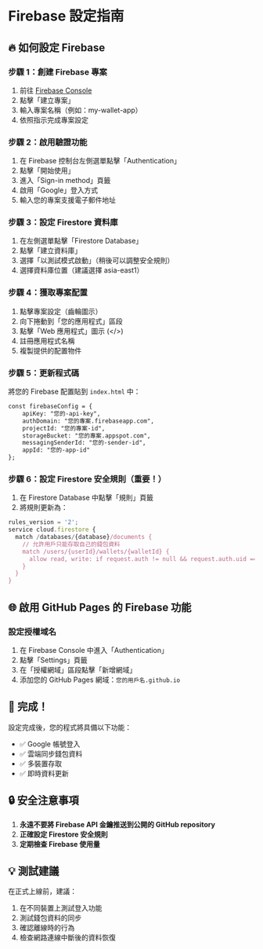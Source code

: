 # Firebase 設定指南

## 🔥 如何設定 Firebase

### 步驟 1：創建 Firebase 專案
1. 前往 [Firebase Console](https://console.firebase.google.com/)
2. 點擊「建立專案」
3. 輸入專案名稱（例如：my-wallet-app）
4. 依照指示完成專案設定

### 步驟 2：啟用驗證功能
1. 在 Firebase 控制台左側選單點擊「Authentication」
2. 點擊「開始使用」
3. 進入「Sign-in method」頁籤
4. 啟用「Google」登入方式
5. 輸入您的專案支援電子郵件地址

### 步驟 3：設定 Firestore 資料庫
1. 在左側選單點擊「Firestore Database」
2. 點擊「建立資料庫」
3. 選擇「以測試模式啟動」（稍後可以調整安全規則）
4. 選擇資料庫位置（建議選擇 asia-east1）

### 步驟 4：獲取專案配置
1. 點擊專案設定（齒輪圖示）
2. 向下捲動到「您的應用程式」區段
3. 點擊「Web 應用程式」圖示 (</>)
4. 註冊應用程式名稱
5. 複製提供的配置物件

### 步驟 5：更新程式碼
將您的 Firebase 配置貼到 `index.html` 中：

```html
const firebaseConfig = {
    apiKey: "您的-api-key",
    authDomain: "您的專案.firebaseapp.com",
    projectId: "您的專案-id",
    storageBucket: "您的專案.appspot.com",
    messagingSenderId: "您的-sender-id",
    appId: "您的-app-id"
};
```

### 步驟 6：設定 Firestore 安全規則（重要！）
1. 在 Firestore Database 中點擊「規則」頁籤
2. 將規則更新為：

```javascript
rules_version = '2';
service cloud.firestore {
  match /databases/{database}/documents {
    // 允許用戶只能存取自己的錢包資料
    match /users/{userId}/wallets/{walletId} {
      allow read, write: if request.auth != null && request.auth.uid == userId;
    }
  }
}
```

## 🌐 啟用 GitHub Pages 的 Firebase 功能

### 設定授權域名
1. 在 Firebase Console 中進入「Authentication」
2. 點擊「Settings」頁籤
3. 在「授權網域」區段點擊「新增網域」
4. 添加您的 GitHub Pages 網域：`您的用戶名.github.io`

## 🚀 完成！

設定完成後，您的程式將具備以下功能：
- ✅ Google 帳號登入
- ✅ 雲端同步錢包資料
- ✅ 多裝置存取
- ✅ 即時資料更新

## 🔒 安全注意事項

1. **永遠不要將 Firebase API 金鑰推送到公開的 GitHub repository**
2. **正確設定 Firestore 安全規則**
3. **定期檢查 Firebase 使用量**

## 💡 測試建議

在正式上線前，建議：
1. 在不同裝置上測試登入功能
2. 測試錢包資料的同步
3. 確認離線時的行為
4. 檢查網路連線中斷後的資料恢復
